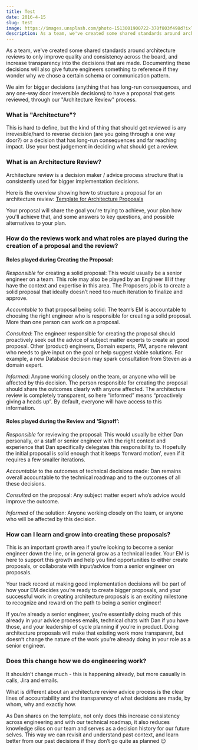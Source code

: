 ```yaml
---
title: Test
date: 2016-4-15
slug: test
image: https://images.unsplash.com/photo-1513001900722-370f803f498d?ixlib=rb-4.0.3&ixid=M3wxMjA3fDB8MHxwaG90by1wYWdlfHx8fGVufDB8fHx8fA%3D%3D&auto=format&fit=crop&w=387&q=80
description: As a team, we've created some shared standards around architecture reviews to only improve quality and consistency
---
```

As a team, we've created some shared standards around architecture reviews to only improve quality and consistency across the board, and increase transparency into the decisions that are made. Documenting these decisions will also give future engineers something to reference if they wonder why we chose a certain schema or communication pattern.

We aim for bigger decisions (anything that has long-run consequences, and any one-way door irreversible decisions) to have a proposal that gets reviewed, through our "Architecture Review" process.

### What is "Architecture"? 
This is hard to define, but the kind of thing that should get reviewed is any irrevesible/hard to reverse decision (are you going through a one way door?) or a decision that has long-run consequences and far reaching impact. Use your best judgement in deciding what should get a review. 

### What is an Architecture Review?

Architecture review is a decision maker / advice process structure that is consistently used for bigger implementation decisions. 

Here is the overview showing how to structure a proposal for an architecture review: [Template for Architecture Proposals](https://paper.dropbox.com/doc/Template-Architecture-Review-Proposal--APm~N1i5HAlD6E1bH_e4ZpBeAg-YCQUVGUWV16A0BtYrQ8mw)

Your proposal will share the goal you're trying to achieve, your plan how you'll achieve that, and some answers to key questions, and possible alternatives to your plan.

### How do the reviews work and what roles are played during the creation of a proposal and the review?

#### Roles played during Creating the Proposal: 

*Responsible* for creating a solid proposal: 
This would usually be a senior engineer on a team. This role may also be played by an Engineer III if they have the context and expertise in this area. 
The Proposers job is to create a solid proposal that ideally doesn’t need too much iteration to finalize and approve.

*Accountable* to that proposal being solid: 
The team’s EM is accountable to choosing the right engineer who is responsible for creating a solid proposal. More than one person can work on a proposal.

*Consulted*: 
The engineer responsible for creating the proposal should proactively seek out the advice of subject matter experts to create an good proposal.
Other (product) engineers, Domain experts, PM, anyone relevant who needs to give input on the goal or help suggest viable solutions. For example, a new Database decision may spark consultation from Steven as a domain expert.

*Informed*: 
Anyone working closely on the team, or anyone who will be affected by this decision. The person responsible for creating the proposal should share the outcomes clearly with anyone affected.
The architecture review is completely transparent, so here “informed” means “proactively giving a heads up”. By default, everyone will have access to this information.

#### Roles played during the Review and ‘Signoff’:

*Responsible* for reviewing the proposal: 
This would usually be either Dan personally, or a staff or senior engineer with the right context and experience that Dan specifically delegates this responsibility to. 
Hopefully the initial proposal is solid enough that it keeps ‘forward motion’, even if it requires a few smaller iterations.

*Accountable* to the outcomes of technical decisions made:
Dan remains overall accountable to the technical roadmap and to the outcomes of all these decisions.

*Consulted* on the proposal: 
Any subject matter expert who’s advice would improve the outcome. 

*Informed* of the solution: 
Anyone working closely on the team, or anyone who will be affected by this decision.


### How can I learn and grow into creating these proposals? 

This is an important growth area if you’re looking to become a senior engineer down the line, or in general grow as a technical leader. Your EM is here to support this growth and help you find opportunities to either create proposals, or collaborate with input/advice from a senior engineer on proposals.

Your track record at making good implementation decisions will be part of how your EM decides you’re ready to create bigger proposals, and your successful work in creating architecture proposals is an exciting milestone to recognize and reward on the path to being a senior engineer! 

If you’re already a senior engineer, you’re essentially doing much of this already in your advice process emails, technical chats with Dan if you have those, and your leadership of cycle planning if you’re in product. Doing architecture proposals will make that existing work more transparent, but doesn’t change the nature of the work you’re already doing in your role as a senior engineer.


### Does this change how we do engineering work?

It shouldn’t change much - this is happening already, but more casually in calls, Jira and emails. 

What is different about an architecture review advice process is the clear lines of accountability and the transparency of what decisions are made, by whom, why and exactly how. 

As Dan shares on the template, not only does this increase consistency across engineering and with our technical roadmap, it also reduces knowledge silos on our team and serves as a decision history for our future selves. This way we can revisit and understand past context, and learn better from our past decisions if they don’t go quite as planned 😉 


